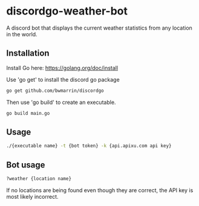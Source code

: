 # discordgo-weather-bot
A discord bot that displays the current weather statistics from any location in the world.

## Installation

Install Go here: https://golang.org/doc/install

Use 'go get' to install the discord go package

```bash
go get github.com/bwmarrin/discordgo
```
Then use 'go build' to create an executable.

```bash
go build main.go
```

## Usage

```bash
./{executable name} -t {bot token} -k {api.apixu.com api key}
```

## Bot usage

```bash
?weather {location name}
```

If no locations are being found even though they are correct, the API key is most likely incorrect.
